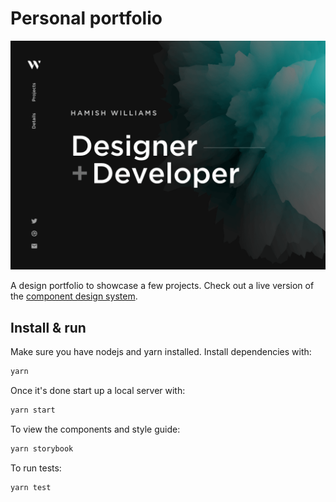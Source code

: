 # Personal portfolio

[![Site preview](/public/social-image.png)](https://hamishw.com)

A design portfolio to showcase a few projects. Check out a live version of the [component design system](https://storybook.hamishw.com).

## Install & run

Make sure you have nodejs and yarn installed. Install dependencies with:

```bash
yarn
```

Once it's done start up a local server with:

```bash
yarn start
```

To view the components and style guide:

```bash
yarn storybook
```

To run tests:

```bash
yarn test
```
